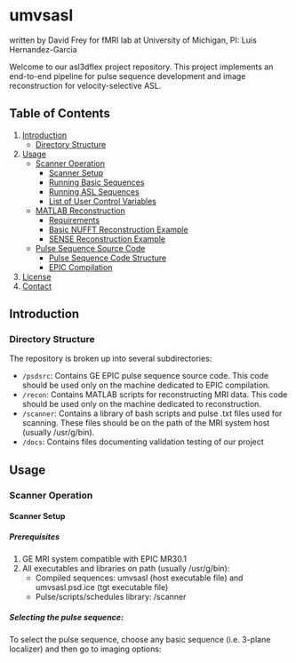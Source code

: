 # umvsasl
written by David Frey for fMRI lab at University of Michigan, PI: Luis Hernandez-Garcia

Welcome to our asl3dflex project repository. This project implements an end-to-end pipeline for pulse sequence development and image reconstruction for velocity-selective ASL.

## Table of Contents

1. [Introduction](#introduction)
    - [Directory Structure](#directory-structure)
2. [Usage](#usage)
    - [Scanner Operation](#scanner-operation)
        - [Scanner Setup](#scanner-setup)
        - [Running Basic Sequences](#running-basic-sequences)
        - [Running ASL Sequences](#running-asl-sequences)
        - [List of User Control Variables](#list-of-user-control-variables)
    - [MATLAB Reconstruction](#matlab-reconstruction)
        - [Requirements](#recon-requirements)
        - [Basic NUFFT Reconstruction Example](#recon-example)
        - [SENSE Reconstruction Example](#sense-example)
    - [Pulse Sequence Source Code](#pulse-sequence-source-code)
        - [Pulse Sequence Code Structure](#pulse-sequence-source-code-structure)
        - [EPIC Compilation](#epic-compilation)
3. [License](#license)
4. [Contact](#contact)

## Introduction

### Directory Structure
The repository is broken up into several subdirectories:
- `/psdsrc`: Contains GE EPIC pulse sequence source code. This code should be used only on the machine dedicated to EPIC compilation.
- `/recon`: Contains MATLAB scripts for reconstructing MRI data. This code should be used only on the machine dedicated to reconstruction.
- `/scanner`: Contains a library of bash scripts and pulse .txt files used for scanning. These files should be on the path of the MRI system host (usually /usr/g/bin).
- `/docs`: Contains files documenting validation testing of our project

## Usage

### Scanner Operation

#### Scanner Setup

##### Prerequisites
1. GE MRI system compatible with EPIC MR30.1
2. All executables and libraries on path (usually /usr/g/bin):
    - Compiled sequences: umvsasl (host executable file) and umvsasl.psd.ice (tgt executable file)
    - Pulse/scripts/schedules library: /scanner
  
##### Selecting the pulse sequence:
To select the pulse sequence, choose any basic sequence (i.e. 3-plane localizer) and then go to imaging options:
